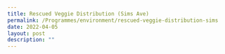 ```yaml
---
title: Rescued Veggie Distribution (Sims Ave)
permalink: /Programmes/environment/rescued-veggie-distribution-sims
date: 2022-04-05
layout: post
description: ""
---
```

